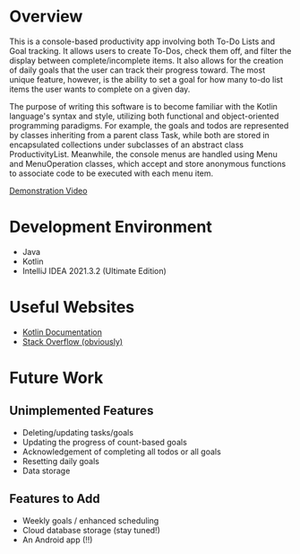 # Overview

This is a console-based productivity app involving both To-Do Lists
and Goal tracking. It allows users to create To-Dos, check them off, 
and filter the display between complete/incomplete items. It also 
allows for the creation of daily goals that the user can track their
progress toward. The most unique feature, however, is the ability to
set a goal for how many to-do list items the user wants to complete
on a given day.

The purpose of writing this software is to become familiar with the 
Kotlin language's syntax and style, utilizing both functional and 
object-oriented programming paradigms. For example, the goals and 
todos are represented by classes inheriting from a parent class Task,
while both are stored in encapsulated collections under subclasses of
an abstract class ProductivityList. Meanwhile, the console menus are
handled using Menu and MenuOperation classes, which accept and store
anonymous functions to associate code to be executed with each menu
item.

[Demonstration Video](https://youtu.be/zW07IqWriBI)

# Development Environment

* Java 
* Kotlin
* IntelliJ IDEA 2021.3.2 (Ultimate Edition)

# Useful Websites

* [Kotlin Documentation](https://kotlinlang.org/docs/getting-started.html)
* [Stack Overflow (obviously)](https://stackoverflow.com/)

# Future Work

## Unimplemented Features

* Deleting/updating tasks/goals
* Updating the progress of count-based goals
* Acknowledgement of completing all todos or all goals
* Resetting daily goals
* Data storage

## Features to Add

* Weekly goals / enhanced scheduling 
* Cloud database storage (stay tuned!)
* An Android app (!!)
